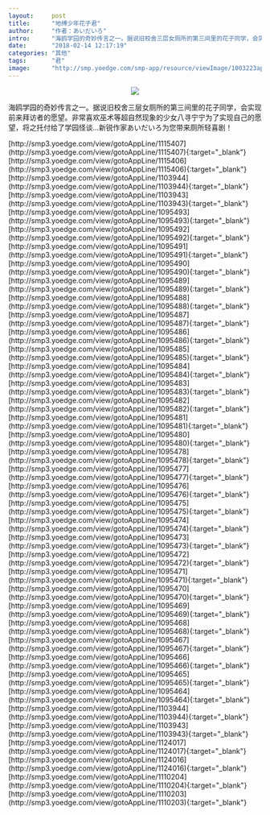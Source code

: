 ```yaml
---
layout:     post
title:      "地缚少年花子君"
author:     "作者：あいだいろ"
intro:      "海鸥学园的奇妙传言之一。据说旧校舍三层女厕所的第三间里的花子同学，会实现前来拜访者的愿望。非常喜欢巫术等超自然现象的少女八寻宁宁为了实现自己的愿望，将之托付给了学园怪谈...新锐作家あいだいろ为您带来厕所轻喜剧！"
date:       "2018-02-14 12:17:19"
categories: "其他"
tags:       "君"
image:      "http://smp.yoedge.com/smp-app/resource/viewImage/1003223appline.png"
---
```

<div style="text-align: center">
<p><img src="http://smp.yoedge.com/smp-app/resource/viewImage/1003223appline.png"/></p>
</div>
<p class="post-meta">
<span>海鸥学园的奇妙传言之一。据说旧校舍三层女厕所的第三间里的花子同学，会实现前来拜访者的愿望。非常喜欢巫术等超自然现象的少女八寻宁宁为了实现自己的愿望，将之托付给了学园怪谈...新锐作家あいだいろ为您带来厕所轻喜剧！</span>
</p>
[http://smp3.yoedge.com/view/gotoAppLine/1115407](http://smp3.yoedge.com/view/gotoAppLine/1115407){:target="_blank"}
[http://smp3.yoedge.com/view/gotoAppLine/1115406](http://smp3.yoedge.com/view/gotoAppLine/1115406){:target="_blank"}
[http://smp3.yoedge.com/view/gotoAppLine/1103944](http://smp3.yoedge.com/view/gotoAppLine/1103944){:target="_blank"}
[http://smp3.yoedge.com/view/gotoAppLine/1103943](http://smp3.yoedge.com/view/gotoAppLine/1103943){:target="_blank"}
[http://smp3.yoedge.com/view/gotoAppLine/1095493](http://smp3.yoedge.com/view/gotoAppLine/1095493){:target="_blank"}
[http://smp3.yoedge.com/view/gotoAppLine/1095492](http://smp3.yoedge.com/view/gotoAppLine/1095492){:target="_blank"}
[http://smp3.yoedge.com/view/gotoAppLine/1095491](http://smp3.yoedge.com/view/gotoAppLine/1095491){:target="_blank"}
[http://smp3.yoedge.com/view/gotoAppLine/1095490](http://smp3.yoedge.com/view/gotoAppLine/1095490){:target="_blank"}
[http://smp3.yoedge.com/view/gotoAppLine/1095489](http://smp3.yoedge.com/view/gotoAppLine/1095489){:target="_blank"}
[http://smp3.yoedge.com/view/gotoAppLine/1095488](http://smp3.yoedge.com/view/gotoAppLine/1095488){:target="_blank"}
[http://smp3.yoedge.com/view/gotoAppLine/1095487](http://smp3.yoedge.com/view/gotoAppLine/1095487){:target="_blank"}
[http://smp3.yoedge.com/view/gotoAppLine/1095486](http://smp3.yoedge.com/view/gotoAppLine/1095486){:target="_blank"}
[http://smp3.yoedge.com/view/gotoAppLine/1095485](http://smp3.yoedge.com/view/gotoAppLine/1095485){:target="_blank"}
[http://smp3.yoedge.com/view/gotoAppLine/1095484](http://smp3.yoedge.com/view/gotoAppLine/1095484){:target="_blank"}
[http://smp3.yoedge.com/view/gotoAppLine/1095483](http://smp3.yoedge.com/view/gotoAppLine/1095483){:target="_blank"}
[http://smp3.yoedge.com/view/gotoAppLine/1095482](http://smp3.yoedge.com/view/gotoAppLine/1095482){:target="_blank"}
[http://smp3.yoedge.com/view/gotoAppLine/1095481](http://smp3.yoedge.com/view/gotoAppLine/1095481){:target="_blank"}
[http://smp3.yoedge.com/view/gotoAppLine/1095480](http://smp3.yoedge.com/view/gotoAppLine/1095480){:target="_blank"}
[http://smp3.yoedge.com/view/gotoAppLine/1095478](http://smp3.yoedge.com/view/gotoAppLine/1095478){:target="_blank"}
[http://smp3.yoedge.com/view/gotoAppLine/1095477](http://smp3.yoedge.com/view/gotoAppLine/1095477){:target="_blank"}
[http://smp3.yoedge.com/view/gotoAppLine/1095476](http://smp3.yoedge.com/view/gotoAppLine/1095476){:target="_blank"}
[http://smp3.yoedge.com/view/gotoAppLine/1095475](http://smp3.yoedge.com/view/gotoAppLine/1095475){:target="_blank"}
[http://smp3.yoedge.com/view/gotoAppLine/1095474](http://smp3.yoedge.com/view/gotoAppLine/1095474){:target="_blank"}
[http://smp3.yoedge.com/view/gotoAppLine/1095473](http://smp3.yoedge.com/view/gotoAppLine/1095473){:target="_blank"}
[http://smp3.yoedge.com/view/gotoAppLine/1095472](http://smp3.yoedge.com/view/gotoAppLine/1095472){:target="_blank"}
[http://smp3.yoedge.com/view/gotoAppLine/1095471](http://smp3.yoedge.com/view/gotoAppLine/1095471){:target="_blank"}
[http://smp3.yoedge.com/view/gotoAppLine/1095470](http://smp3.yoedge.com/view/gotoAppLine/1095470){:target="_blank"}
[http://smp3.yoedge.com/view/gotoAppLine/1095469](http://smp3.yoedge.com/view/gotoAppLine/1095469){:target="_blank"}
[http://smp3.yoedge.com/view/gotoAppLine/1095468](http://smp3.yoedge.com/view/gotoAppLine/1095468){:target="_blank"}
[http://smp3.yoedge.com/view/gotoAppLine/1095467](http://smp3.yoedge.com/view/gotoAppLine/1095467){:target="_blank"}
[http://smp3.yoedge.com/view/gotoAppLine/1095466](http://smp3.yoedge.com/view/gotoAppLine/1095466){:target="_blank"}
[http://smp3.yoedge.com/view/gotoAppLine/1095465](http://smp3.yoedge.com/view/gotoAppLine/1095465){:target="_blank"}
[http://smp3.yoedge.com/view/gotoAppLine/1095464](http://smp3.yoedge.com/view/gotoAppLine/1095464){:target="_blank"}
[http://smp3.yoedge.com/view/gotoAppLine/1103944](http://smp3.yoedge.com/view/gotoAppLine/1103944){:target="_blank"}
[http://smp3.yoedge.com/view/gotoAppLine/1103943](http://smp3.yoedge.com/view/gotoAppLine/1103943){:target="_blank"}
[http://smp3.yoedge.com/view/gotoAppLine/1124017](http://smp3.yoedge.com/view/gotoAppLine/1124017){:target="_blank"}
[http://smp3.yoedge.com/view/gotoAppLine/1124016](http://smp3.yoedge.com/view/gotoAppLine/1124016){:target="_blank"}
[http://smp3.yoedge.com/view/gotoAppLine/1110204](http://smp3.yoedge.com/view/gotoAppLine/1110204){:target="_blank"}
[http://smp3.yoedge.com/view/gotoAppLine/1110203](http://smp3.yoedge.com/view/gotoAppLine/1110203){:target="_blank"}


